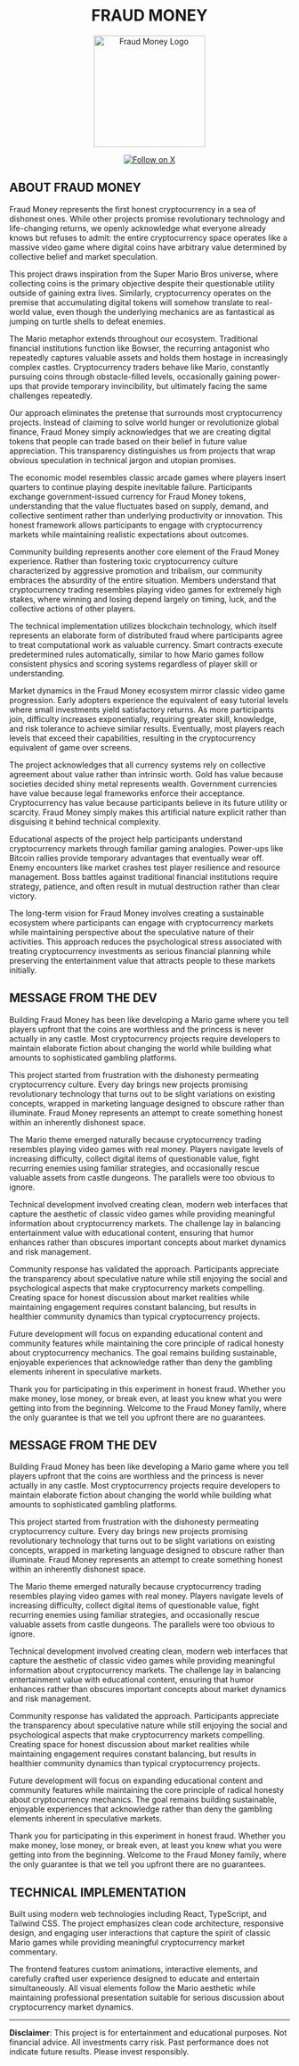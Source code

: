 # <div align="center"> FRAUD MONEY

<div align="center">

<img src="https://res.cloudinary.com/dubelz7md/image/upload/v1756628313/att.vOsjO_qNJwRFTo9jwqcCtMQPovtl98Nt7pLWLj0lDk4_yewmpm.jpg" alt="Fraud Money Logo" width="200" />

[![Follow on X](https://img.shields.io/badge/Follow%20@fraudmoneyonx-000000?style=for-the-badge&logo=x&logoColor=white)](https://x.com/fraudmoneyonx)

</div>

## ABOUT FRAUD MONEY

Fraud Money represents the first honest cryptocurrency in a sea of dishonest ones. While other projects promise revolutionary technology and life-changing returns, we openly acknowledge what everyone already knows but refuses to admit: the entire cryptocurrency space operates like a massive video game where digital coins have arbitrary value determined by collective belief and market speculation.

This project draws inspiration from the Super Mario Bros universe, where collecting coins is the primary objective despite their questionable utility outside of gaining extra lives. Similarly, cryptocurrency operates on the premise that accumulating digital tokens will somehow translate to real-world value, even though the underlying mechanics are as fantastical as jumping on turtle shells to defeat enemies.

The Mario metaphor extends throughout our ecosystem. Traditional financial institutions function like Bowser, the recurring antagonist who repeatedly captures valuable assets and holds them hostage in increasingly complex castles. Cryptocurrency traders behave like Mario, constantly pursuing coins through obstacle-filled levels, occasionally gaining power-ups that provide temporary invincibility, but ultimately facing the same challenges repeatedly.

Our approach eliminates the pretense that surrounds most cryptocurrency projects. Instead of claiming to solve world hunger or revolutionize global finance, Fraud Money simply acknowledges that we are creating digital tokens that people can trade based on their belief in future value appreciation. This transparency distinguishes us from projects that wrap obvious speculation in technical jargon and utopian promises.

The economic model resembles classic arcade games where players insert quarters to continue playing despite inevitable failure. Participants exchange government-issued currency for Fraud Money tokens, understanding that the value fluctuates based on supply, demand, and collective sentiment rather than underlying productivity or innovation. This honest framework allows participants to engage with cryptocurrency markets while maintaining realistic expectations about outcomes.

Community building represents another core element of the Fraud Money experience. Rather than fostering toxic cryptocurrency culture characterized by aggressive promotion and tribalism, our community embraces the absurdity of the entire situation. Members understand that cryptocurrency trading resembles playing video games for extremely high stakes, where winning and losing depend largely on timing, luck, and the collective actions of other players.

The technical implementation utilizes blockchain technology, which itself represents an elaborate form of distributed fraud where participants agree to treat computational work as valuable currency. Smart contracts execute predetermined rules automatically, similar to how Mario games follow consistent physics and scoring systems regardless of player skill or understanding.

Market dynamics in the Fraud Money ecosystem mirror classic video game progression. Early adopters experience the equivalent of easy tutorial levels where small investments yield satisfactory returns. As more participants join, difficulty increases exponentially, requiring greater skill, knowledge, and risk tolerance to achieve similar results. Eventually, most players reach levels that exceed their capabilities, resulting in the cryptocurrency equivalent of game over screens.

The project acknowledges that all currency systems rely on collective agreement about value rather than intrinsic worth. Gold has value because societies decided shiny metal represents wealth. Government currencies have value because legal frameworks enforce their acceptance. Cryptocurrency has value because participants believe in its future utility or scarcity. Fraud Money simply makes this artificial nature explicit rather than disguising it behind technical complexity.

Educational aspects of the project help participants understand cryptocurrency markets through familiar gaming analogies. Power-ups like Bitcoin rallies provide temporary advantages that eventually wear off. Enemy encounters like market crashes test player resilience and resource management. Boss battles against traditional financial institutions require strategy, patience, and often result in mutual destruction rather than clear victory.

The long-term vision for Fraud Money involves creating a sustainable ecosystem where participants can engage with cryptocurrency markets while maintaining perspective about the speculative nature of their activities. This approach reduces the psychological stress associated with treating cryptocurrency investments as serious financial planning while preserving the entertainment value that attracts people to these markets initially.

## MESSAGE FROM THE DEV

Building Fraud Money has been like developing a Mario game where you tell players upfront that the coins are worthless and the princess is never actually in any castle. Most cryptocurrency projects require developers to maintain elaborate fiction about changing the world while building what amounts to sophisticated gambling platforms.

This project started from frustration with the dishonesty permeating cryptocurrency culture. Every day brings new projects promising revolutionary technology that turns out to be slight variations on existing concepts, wrapped in marketing language designed to obscure rather than illuminate. Fraud Money represents an attempt to create something honest within an inherently dishonest space.

The Mario theme emerged naturally because cryptocurrency trading resembles playing video games with real money. Players navigate levels of increasing difficulty, collect digital items of questionable value, fight recurring enemies using familiar strategies, and occasionally rescue valuable assets from castle dungeons. The parallels were too obvious to ignore.

Technical development involved creating clean, modern web interfaces that capture the aesthetic of classic video games while providing meaningful information about cryptocurrency markets. The challenge lay in balancing entertainment value with educational content, ensuring that humor enhances rather than obscures important concepts about market dynamics and risk management.

Community response has validated the approach. Participants appreciate the transparency about speculative nature while still enjoying the social and psychological aspects that make cryptocurrency markets compelling. Creating space for honest discussion about market realities while maintaining engagement requires constant balancing, but results in healthier community dynamics than typical cryptocurrency projects.

Future development will focus on expanding educational content and community features while maintaining the core principle of radical honesty about cryptocurrency mechanics. The goal remains building sustainable, enjoyable experiences that acknowledge rather than deny the gambling elements inherent in speculative markets.

Thank you for participating in this experiment in honest fraud. Whether you make money, lose money, or break even, at least you knew what you were getting into from the beginning. Welcome to the Fraud Money family, where the only guarantee is that we tell you upfront there are no guarantees.

## MESSAGE FROM THE DEV

Building Fraud Money has been like developing a Mario game where you tell players upfront that the coins are worthless and the princess is never actually in any castle. Most cryptocurrency projects require developers to maintain elaborate fiction about changing the world while building what amounts to sophisticated gambling platforms.

This project started from frustration with the dishonesty permeating cryptocurrency culture. Every day brings new projects promising revolutionary technology that turns out to be slight variations on existing concepts, wrapped in marketing language designed to obscure rather than illuminate. Fraud Money represents an attempt to create something honest within an inherently dishonest space.

The Mario theme emerged naturally because cryptocurrency trading resembles playing video games with real money. Players navigate levels of increasing difficulty, collect digital items of questionable value, fight recurring enemies using familiar strategies, and occasionally rescue valuable assets from castle dungeons. The parallels were too obvious to ignore.

Technical development involved creating clean, modern web interfaces that capture the aesthetic of classic video games while providing meaningful information about cryptocurrency markets. The challenge lay in balancing entertainment value with educational content, ensuring that humor enhances rather than obscures important concepts about market dynamics and risk management.

Community response has validated the approach. Participants appreciate the transparency about speculative nature while still enjoying the social and psychological aspects that make cryptocurrency markets compelling. Creating space for honest discussion about market realities while maintaining engagement requires constant balancing, but results in healthier community dynamics than typical cryptocurrency projects.

Future development will focus on expanding educational content and community features while maintaining the core principle of radical honesty about cryptocurrency mechanics. The goal remains building sustainable, enjoyable experiences that acknowledge rather than deny the gambling elements inherent in speculative markets.

Thank you for participating in this experiment in honest fraud. Whether you make money, lose money, or break even, at least you knew what you were getting into from the beginning. Welcome to the Fraud Money family, where the only guarantee is that we tell you upfront there are no guarantees.

## TECHNICAL IMPLEMENTATION

Built using modern web technologies including React, TypeScript, and Tailwind CSS. The project emphasizes clean code architecture, responsive design, and engaging user interactions that capture the spirit of classic Mario games while providing meaningful cryptocurrency market commentary.

The frontend features custom animations, interactive elements, and carefully crafted user experience designed to educate and entertain simultaneously. All visual elements follow the Mario aesthetic while maintaining professional presentation suitable for serious discussion about cryptocurrency market dynamics.

---

**Disclaimer**: This project is for entertainment and educational purposes. Not financial advice. All investments carry risk. Past performance does not indicate future results. Please invest responsibly.